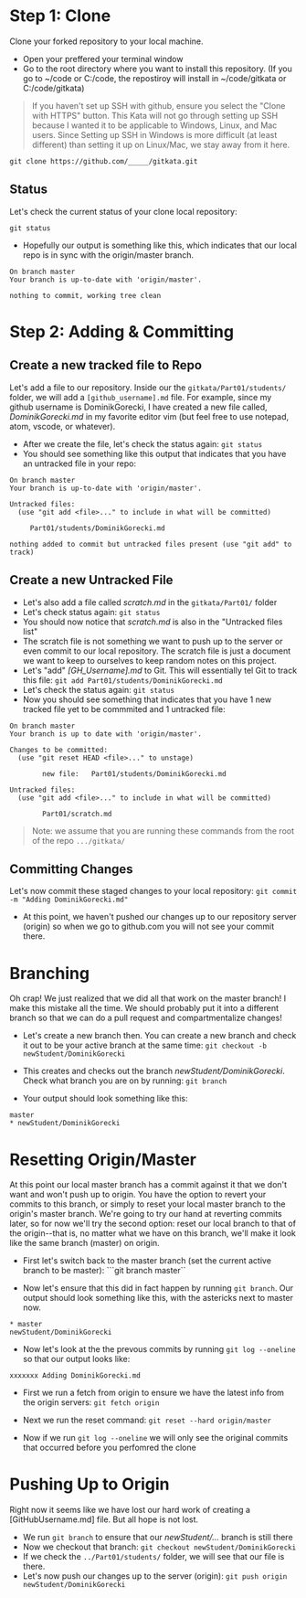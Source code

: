 # Step 1: Clone
Clone your forked repository to your local machine. 
- Open your preffered your terminal window 
- Go to the root directory where you want to install this repository. (If you go to ~/code or C:/code, the repostiroy will install in ~/code/gitkata or C:/code/gitkata)
> If you haven't set up SSH with github, ensure you select the "Clone with HTTPS" button. This Kata will not go through setting up SSH because I wanted it to be applicable to Windows, Linux, and Mac users. Since Setting up SSH in Windows is more difficult (at least different) than setting it up on Linux/Mac, we stay away from it here.
```
git clone https://github.com/_____/gitkata.git
```

## Status
Let's check the current status of your clone local repository:
```
git status
```
- Hopefully our output is something like this, which indicates that our local repo is in sync with the origin/master branch.
```
On branch master
Your branch is up-to-date with 'origin/master'.

nothing to commit, working tree clean
```

# Step 2: Adding & Committing
## Create a new tracked file to Repo
Let's add a file to our repository. Inside our the ```gitkata/Part01/students/``` folder, we will add a ```[github_username].md``` file. For example, since my github username is DominikGorecki, I have created a new file called, *DominikGorecki.md* in my favorite editor vim (but feel free to use notepad, atom, vscode, or whatever). 
- After we create the file, let's check the status again: ```git status```
- You should see something like this output that indicates that you have an untracked file in your repo:
```
On branch master
Your branch is up-to-date with 'origin/master'.

Untracked files:
  (use "git add <file>..." to include in what will be committed)

	 Part01/students/DominikGorecki.md

nothing added to commit but untracked files present (use "git add" to track)
```
## Create a new Untracked File 
- Let's also add a file called *scratch.md* in the ```gitkata/Part01/``` folder
- Let's check status again: ```git status```
- You should now notice that *scratch.md* is also in the "Untracked files list"
- The scratch file is not something we want to push up to the server or even commit to our local repository. The scratch file is just a document we want to keep to ourselves to keep random notes on this project. 
- Let's "add" *[GH_Username].md* to Git. This will essentially tel Git to track this file: ```git add Part01/students/DominikGorecki.md```
- Let's check the status again: ```git status```
- Now you should see something that indicates that you have 1 new tracked file yet to be commmited and 1 untracked file:
```
On branch master
Your branch is up to date with 'origin/master'.

Changes to be committed:
  (use "git reset HEAD <file>..." to unstage)

        new file:   Part01/students/DominikGorecki.md

Untracked files:
  (use "git add <file>..." to include in what will be committed)

        Part01/scratch.md
```
>Note: we assume that you are running these commands from the root of the repo ```.../gitkata/```

## Committing Changes
Let's now commit these staged changes to your local repository: ```git commit -m "Adding DominikGorecki.md"``` 
- At this point, we haven't pushed our changes up to our repository server (origin) so when we go to github.com you will not see your commit there. 

# Branching
 Oh crap! We just realized that we did all that work on the master branch! I make this mistake all the time. We should probably put it into a different branch so that we can do a pull request and compartmentalize changes!

- Let's create a new branch then. You can create a new branch and check it out to be your active branch at the same time: ```git checkout -b newStudent/DominikGorecki```

- This creates and checks out the branch *newStudent/DominikGorecki*. Check what branch you are on by running: ```git branch```

- Your output should look something like this:
```
master
* newStudent/DominikGorecki
```

# Resetting Origin/Master
 At this point our local master branch has a commit against it that we don't want and won't push up to origin. You have the option to revert your commits to this branch, or simply to reset your local master branch to the origin's master branch. We're going to try our hand at reverting commits later, so for now we'll try the second option: reset our local branch to that of the origin--that is, no matter what we have on this branch, we'll make it look like the same branch (master) on origin. 

- First let's switch back to the master branch (set the current active branch to be master): ```git branch master``

- Now let's ensure that this did in fact happen by running ```git branch```. Our output should look something like this, with the astericks next to master now.
```
* master
newStudent/DominikGorecki
```

- Now let's look at the the prevous commits by running ```git log --oneline``` so that our output looks like:
```
xxxxxxx Adding DominikGorecki.md
``` 

- First we run a fetch from origin to ensure we have the latest info from the origin servers: ```git fetch origin```

- Next we run the reset command: ```git reset --hard origin/master```

- Now if we run ```git log --oneline``` we will only see the original commits that occurred before you perfomred the clone

# Pushing Up to Origin
Right now it seems like we have lost our hard work of creating a [GitHubUsername.md] file. But all hope is not lost. 

- We run ```git branch``` to ensure that our *newStudent/...* branch is still there
- Now we checkout that branch: ```git checkout newStudent/DominikGorecki```
- If we check the ```../Part01/students/``` folder, we will see that our file is there.
- Let's now push our changes up to the server (origin): ```git push origin newStudent/DominikGorecki```